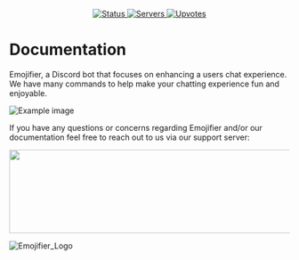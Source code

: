 
<p align="center">
  <a href="https://top.gg/bot/673994042450903089" target="_blank">
    <img src="https://top.gg/api/widget/status/673994042450903089.svg" alt="Status" />
  </a>
   <a href="https://top.gg/bot/673994042450903089" target="_blank">
    <img src="https://top.gg/api/widget/servers/673994042450903089.svg" alt="Servers" />
  </a>
    <a href="https://top.gg/bot/673994042450903089" target="_blank">
    <img src="https://top.gg/api/widget/upvotes/673994042450903089.svg" alt="Upvotes" />
  </a>
</p>

# Documentation
Emojifier, a Discord bot that focuses on enhancing a users chat experience. We have many commands to help make your chatting experience fun and enjoyable.

![Example image](https://techy.hep.gg/KVyIIkOG6)

If you have any questions or concerns regarding Emojifier and/or our documentation feel free to reach out to us via our support server:

<img src="https://inv.wtf/widget/bdl?format=png" width="675" height="150">






![Emojifier_Logo](https://emojifier.js.org/images/logo.png)
